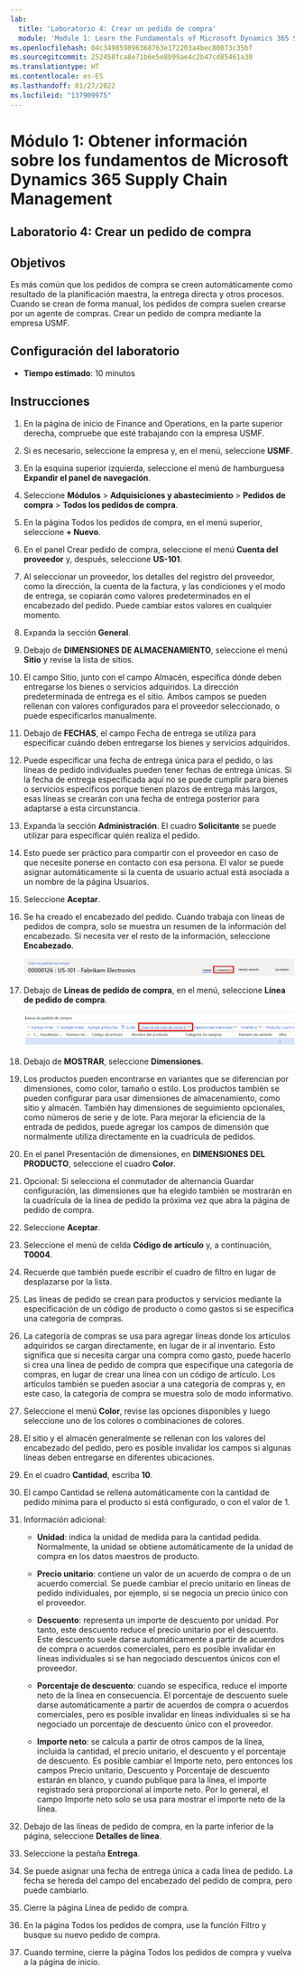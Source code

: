 ```yaml
---
lab:
  title: 'Laboratorio 4: Crear un pedido de compra'
  module: 'Module 1: Learn the Fundamentals of Microsoft Dynamics 365 Supply Chain Management'
ms.openlocfilehash: 04c349859896368763e172203a4bec80073c35bf
ms.sourcegitcommit: 252458fca8e71b6e5e8b99ae4c2b47cd85461a30
ms.translationtype: HT
ms.contentlocale: es-ES
ms.lasthandoff: 01/27/2022
ms.locfileid: "137909975"
---
```

# <a name="module-1-learn-the-fundamentals-of-microsoft-dynamics-365-supply-chain-management"></a>Módulo 1: Obtener información sobre los fundamentos de Microsoft Dynamics 365 Supply Chain Management

## <a name="lab-4---create-a-purchase-order"></a>Laboratorio 4: Crear un pedido de compra

## <a name="objectives"></a>Objetivos

Es más común que los pedidos de compra se creen automáticamente como resultado de la planificación maestra, la entrega directa y otros procesos. Cuando se crean de forma manual, los pedidos de compra suelen crearse por un agente de compras. Crear un pedido de compra mediante la empresa USMF.

## <a name="lab-setup"></a>Configuración del laboratorio

   - **Tiempo estimado**: 10 minutos

## <a name="instructions"></a>Instrucciones

1. En la página de inicio de Finance and Operations, en la parte superior derecha, compruebe que esté trabajando con la empresa USMF.

1. Si es necesario, seleccione la empresa y, en el menú, seleccione **USMF**.

1. En la esquina superior izquierda, seleccione el menú de hamburguesa **Expandir el panel de navegación**.

1. Seleccione **Módulos** > **Adquisiciones y abastecimiento** > **Pedidos de compra** > **Todos los pedidos de compra**.

1. En la página Todos los pedidos de compra, en el menú superior, seleccione **+ Nuevo**.

1. En el panel Crear pedido de compra, seleccione el menú **Cuenta del proveedor** y, después, seleccione **US-101**.

1. Al seleccionar un proveedor, los detalles del registro del proveedor, como la dirección, la cuenta de la factura, y las condiciones y el modo de entrega, se copiarán como valores predeterminados en el encabezado del pedido. Puede cambiar estos valores en cualquier momento.

1. Expanda la sección **General**.

1. Debajo de **DIMENSIONES DE ALMACENAMIENTO**, seleccione el menú **Sitio** y revise la lista de sitios.

1. El campo Sitio, junto con el campo Almacén, especifica dónde deben entregarse los bienes o servicios adquiridos. La dirección predeterminada de entrega es el sitio. Ambos campos se pueden rellenan con valores configurados para el proveedor seleccionado, o puede especificarlos manualmente.

1. Debajo de **FECHAS**, el campo Fecha de entrega se utiliza para especificar cuándo deben entregarse los bienes y servicios adquiridos.

1. Puede especificar una fecha de entrega única para el pedido, o las líneas de pedido individuales pueden tener fechas de entrega únicas. Si la fecha de entrega especificada aquí no se puede cumplir para bienes o servicios específicos porque tienen plazos de entrega más largos, esas líneas se crearán con una fecha de entrega posterior para adaptarse a esta circunstancia.

1. Expanda la sección **Administración**. El cuadro **Solicitante** se puede utilizar para especificar quién realiza el pedido.

1. Esto puede ser práctico para compartir con el proveedor en caso de que necesite ponerse en contacto con esa persona. El valor se puede asignar automáticamente si la cuenta de usuario actual está asociada a un nombre de la página Usuarios.

1. Seleccione **Aceptar**.

1. Se ha creado el encabezado del pedido. Cuando trabaja con líneas de pedidos de compra, solo se muestra un resumen de la información del encabezado. Si necesita ver el resto de la información, seleccione **Encabezado**.

    ![Imagen de pantalla que muestra la ubicación del menú Encabezado](./media/lp1-m3-purchase-order-header-option.png)

1. Debajo de **Líneas de pedido de compra**, en el menú, seleccione **Línea de pedido de compra**.

    ![Imagen de pantalla que muestra la ubicación de la opción de menú Línea de pedido de compra](./media/lp1-m3-purchase-order-purchase-order-line-menu.png)

1. Debajo de **MOSTRAR**, seleccione **Dimensiones**.

1. Los productos pueden encontrarse en variantes que se diferencian por dimensiones, como color, tamaño o estilo. Los productos también se pueden configurar para usar dimensiones de almacenamiento, como sitio y almacén. También hay dimensiones de seguimiento opcionales, como números de serie y de lote. Para mejorar la eficiencia de la entrada de pedidos, puede agregar los campos de dimensión que normalmente utiliza directamente en la cuadrícula de pedidos.

1. En el panel Presentación de dimensiones, en **DIMENSIONES DEL PRODUCTO**, seleccione el cuadro **Color**.

1. Opcional: Si selecciona el conmutador de alternancia Guardar configuración, las dimensiones que ha elegido también se mostrarán en la cuadrícula de la línea de pedido la próxima vez que abra la página de pedido de compra.

1. Seleccione **Aceptar**.

1. Seleccione el menú de celda **Código de artículo** y, a continuación, **T0004**.

1. Recuerde que también puede escribir el cuadro de filtro en lugar de desplazarse por la lista.

1. Las líneas de pedido se crean para productos y servicios mediante la especificación de un código de producto o como gastos si se especifica una categoría de compras.

1. La categoría de compras se usa para agregar líneas donde los artículos adquiridos se cargan directamente, en lugar de ir al inventario. Esto significa que si necesita cargar una compra como gasto, puede hacerlo si crea una línea de pedido de compra que especifique una categoría de compras, en lugar de crear una línea con un código de artículo. Los artículos también se pueden asociar a una categoría de compras y, en este caso, la categoría de compra se muestra solo de modo informativo.

1. Seleccione el menú **Color**, revise las opciones disponibles y luego seleccione uno de los colores o combinaciones de colores.

1. El sitio y el almacén generalmente se rellenan con los valores del encabezado del pedido, pero es posible invalidar los campos si algunas líneas deben entregarse en diferentes ubicaciones.

1. En el cuadro **Cantidad**, escriba **10**.

1. El campo Cantidad se rellena automáticamente con la cantidad de pedido mínima para el producto si está configurado, o con el valor de 1.

1. Información adicional:

    - **Unidad**: indica la unidad de medida para la cantidad pedida. Normalmente, la unidad se obtiene automáticamente de la unidad de compra en los datos maestros de producto.

    - **Precio unitario**: contiene un valor de un acuerdo de compra o de un acuerdo comercial. Se puede cambiar el precio unitario en líneas de pedido individuales, por ejemplo, si se negocia un precio único con el proveedor.

    - **Descuento**: representa un importe de descuento por unidad. Por tanto, este descuento reduce el precio unitario por el descuento. Este descuento suele darse automáticamente a partir de acuerdos de compra o acuerdos comerciales, pero es posible invalidar en líneas individuales si se han negociado descuentos únicos con el proveedor.

    - **Porcentaje de descuento**: cuando se especifica, reduce el importe neto de la línea en consecuencia. El porcentaje de descuento suele darse automáticamente a partir de acuerdos de compra o acuerdos comerciales, pero es posible invalidar en líneas individuales si se ha negociado un porcentaje de descuento único con el proveedor.

    - **Importe neto**: se calcula a partir de otros campos de la línea, incluida la cantidad, el precio unitario, el descuento y el porcentaje de descuento. Es posible cambiar el Importe neto, pero entonces los campos Precio unitario, Descuento y Porcentaje de descuento estarán en blanco, y cuando publique para la línea, el importe registrado será proporcional al importe neto. Por lo general, el campo Importe neto solo se usa para mostrar el importe neto de la línea.

1. Debajo de las líneas de pedido de compra, en la parte inferior de la página, seleccione **Detalles de línea**.

1. Seleccione la pestaña **Entrega**.

1. Se puede asignar una fecha de entrega única a cada línea de pedido. La fecha se hereda del campo del encabezado del pedido de compra, pero puede cambiarlo.

1. Cierre la página Línea de pedido de compra.

1. En la página Todos los pedidos de compra, use la función Filtro y busque su nuevo pedido de compra.

1. Cuando termine, cierre la página Todos los pedidos de compra y vuelva a la página de inicio.
